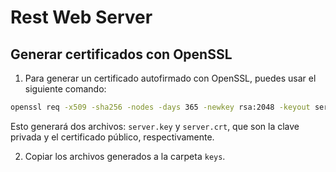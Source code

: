# Rest Web Server

## Generar certificados con OpenSSL

1. Para generar un certificado autofirmado con OpenSSL, puedes usar el siguiente comando:

```bash
openssl req -x509 -sha256 -nodes -days 365 -newkey rsa:2048 -keyout server.key -out server.crt
```

Esto generará dos archivos: `server.key` y `server.crt`, que son la clave privada y el certificado público, respectivamente.

2. Copiar los archivos generados a la carpeta `keys`.
